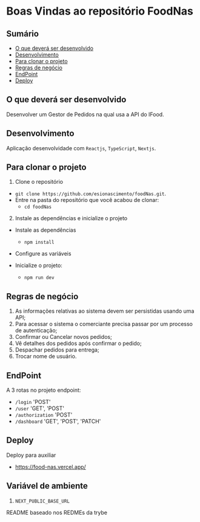 # Boas Vindas ao repositório FoodNas

## Sumário

- [O que deverá ser desenvolvido](#o-que-deverá-ser-desenvolvido)
- [Desenvolvimento](#desenvolvimento)
- [Para clonar o projeto](#para-clonar-o-projeto)
- [Regras de negócio](#regras-de-negócio)
- [EndPoint](#endpoint)
- [Deploy](#deploy)

## O que deverá ser desenvolvido

Desenvolver um Gestor de Pedidos na qual usa a API do IFood.

## Desenvolvimento

Aplicação desenvolvidade com `Reactjs`, `TypeScript`, `Nextjs`.

## Para clonar o projeto

1. Clone o repositório

- `git clone https://github.com/esionascimento/foodNas.git`.
- Entre na pasta do repositório que você acabou de clonar:
  - `cd foodNas`

2. Instale as dependências e inicialize o projeto

- Instale as dependências
  - `npm install`
- Configure as variáveis

- Inicialize o projeto:
  - `npm run dev`

## Regras de negócio

1. As informações relativas ao sistema devem ser persistidas usando uma API;
2. Para acessar o sistema o comerciante precisa passar por um processo de autenticação;
3. Confirmar ou Cancelar novos pedidos;
4. Vê detalhes dos pedidos após confirmar o pedido;
5. Despachar pedidos para entrega;
6. Trocar nome de usuário.

## EndPoint

A 3 rotas no projeto
endpoint:

- `/login` 'POST'
- `/user` 'GET', 'POST'
- `/authorization` 'POST'
- `/dashboard` 'GET', 'POST', 'PATCH'

## Deploy

Deploy para auxiliar

- <https://food-nas.vercel.app/>

## Variável de ambiente

1. `NEXT_PUBLIC_BASE_URL`

README baseado nos REDMEs da trybe
